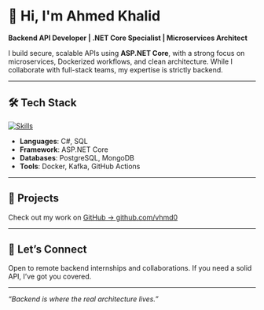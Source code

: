 # 👋 Hi, I'm Ahmed Khalid

**Backend API Developer | .NET Core Specialist | Microservices Architect**

I build secure, scalable APIs using **ASP.NET Core**, with a strong focus on microservices, Dockerized workflows, and clean architecture. While I collaborate with full-stack teams, my expertise is strictly backend.

---

## 🛠️ Tech Stack

[![Skills](https://skillicons.dev/icons?i=dotnet,visualstudio,rider,postgres,mongo,kafka,docker,git)](https://skillicons.dev)

- **Languages**: C#, SQL  
- **Framework**: ASP.NET Core  
- **Databases**: PostgreSQL, MongoDB  
- **Tools**: Docker, Kafka, GitHub Actions  

---

## 📂 Projects

Check out my work on [GitHub → github.com/vhmd0](https://github.com/vhmd0)

---

## 💬 Let’s Connect

Open to remote backend internships and collaborations. If you need a solid API, I’ve got you covered.

---

_“Backend is where the real architecture lives.”_

